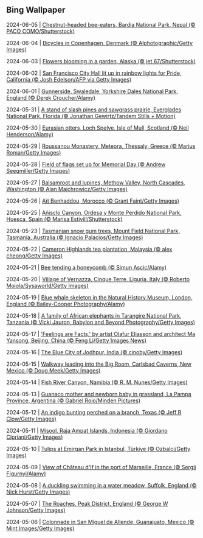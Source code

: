 ## Bing Wallpaper
2024-06-05 | [Chestnut-headed bee-eaters, Bardia National Park, Nepal (© PACO COMO/Shutterstock)](./wallpaper/2024-06-05.jpg) 

2024-06-04 | [Bicycles in Copenhagen, Denmark (© Alphotographic/Getty Images)](./wallpaper/2024-06-04.jpg) 

2024-06-03 | [Flowers blooming in a garden, Alaska (© jet 67/Shutterstock)](./wallpaper/2024-06-03.jpg) 

2024-06-02 | [San Francisco City Hall lit up in rainbow lights for Pride, California (© Josh Edelson/AFP via Getty Images)](./wallpaper/2024-06-02.jpg) 

2024-06-01 | [Gunnerside, Swaledale, Yorkshire Dales National Park, England (© Derek Croucher/Alamy)](./wallpaper/2024-06-01.jpg) 

2024-05-31 | [A stand of slash pines and sawgrass prairie, Everglades National Park, Florida (© Jonathan Gewirtz/Tandem Stills + Motion)](./wallpaper/2024-05-31.jpg) 

2024-05-30 | [Eurasian otters, Loch Spelve, Isle of Mull, Scotland (© Neil Henderson/Alamy)](./wallpaper/2024-05-30.jpg) 

2024-05-29 | [Roussanou Monastery, Meteora, Thessaly, Greece (© Marius Roman/Getty Images)](./wallpaper/2024-05-29.jpg) 

2024-05-28 | [Field of flags set up for Memorial Day (© Andrew Seegmiller/Getty Images)](./wallpaper/2024-05-28.jpg) 

2024-05-27 | [Balsamroot and lupines, Methow Valley, North Cascades, Washington (© Alan Majchrowicz/Getty Images)](./wallpaper/2024-05-27.jpg) 

2024-05-26 | [Aït Benhaddou, Morocco (© Grant Faint/Getty Images)](./wallpaper/2024-05-26.jpg) 

2024-05-25 | [Añisclo Canyon, Ordesa y Monte Perdido National Park, Huesca, Spain (© Marisa Estivill/Shutterstock)](./wallpaper/2024-05-25.jpg) 

2024-05-23 | [Tasmanian snow gum trees, Mount Field National Park, Tasmania, Australia (© Ignacio Palacios/Getty Images)](./wallpaper/2024-05-23.jpg) 

2024-05-22 | [Cameron Highlands tea plantation, Malaysia (© alex cheong/Getty Images)](./wallpaper/2024-05-22.jpg) 

2024-05-21 | [Bee tending a honeycomb (© Simun Ascic/Alamy)](./wallpaper/2024-05-21.jpg) 

2024-05-20 | [Village of Vernazza, Cinque Terre, Liguria, Italy (© Roberto Moiola/Sysaworld/Getty Images)](./wallpaper/2024-05-20.jpg) 

2024-05-19 | [Blue whale skeleton in the Natural History Museum, London, England (© Bailey-Cooper Photography/Alamy)](./wallpaper/2024-05-19.jpg) 

2024-05-18 | [A family of African elephants in Tarangire National Park, Tanzania (© Vicki Jauron, Babylon and Beyond Photography/Getty Images)](./wallpaper/2024-05-18.jpg) 

2024-05-17 | ['Feelings are Facts,' by artist Olafur Eliasson and architect Ma Yansong, Beijing, China (© Feng Li/Getty Images News)](./wallpaper/2024-05-17.jpg) 

2024-05-16 | [The Blue City of Jodhpur, India (© cinoby/Getty Images)](./wallpaper/2024-05-16.jpg) 

2024-05-15 | [Walkway leading into the Big Room, Carlsbad Caverns, New Mexico (© Doug Meek/Getty Images)](./wallpaper/2024-05-15.jpg) 

2024-05-14 | [Fish River Canyon, Namibia (© R. M. Nunes/Getty Images)](./wallpaper/2024-05-14.jpg) 

2024-05-13 | [Guanaco mother and newborn baby in grassland, La Pampa Province, Argentina (© Gabriel Rojo/Minden Pictures)](./wallpaper/2024-05-13.jpg) 

2024-05-12 | [An indigo bunting perched on a branch, Texas (© Jeff R Clow/Getty Images)](./wallpaper/2024-05-12.jpg) 

2024-05-11 | [Misool, Raja Ampat Islands, Indonesia (© Giordano Cipriani/Getty Images)](./wallpaper/2024-05-11.jpg) 

2024-05-10 | [Tulips at Emirgan Park in Istanbul, Türkiye (© Ozbalci/Getty Images)](./wallpaper/2024-05-10.jpg) 

2024-05-09 | [View of Château d'If in the port of Marseille, France (© Sergii Figurnyi/Alamy)](./wallpaper/2024-05-09.jpg) 

2024-05-08 | [A duckling swimming in a water meadow, Suffolk, England (© Nick Hurst/Getty Images)](./wallpaper/2024-05-08.jpg) 

2024-05-07 | [The Roaches, Peak District, England (© George W Johnson/Getty Images)](./wallpaper/2024-05-07.jpg) 

2024-05-06 | [Colonnade in San Miguel de Allende, Guanajuato, Mexico (© Mint Images/Getty Images)](./wallpaper/2024-05-06.jpg) 


